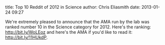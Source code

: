 title: Top 10 Reddit of 2012 in Science
author: Chris Eliasmith
date: 2013-01-24 09:27

We're extremely pleased to announce that the AMA run by the lab was ranked
number 10 in the Science category for 2012. Here's the ranking:
<http://bit.ly/WoLEoz> and here's the AMA if you'd like to read it:
<http://bit.ly/11HUkdP>.


